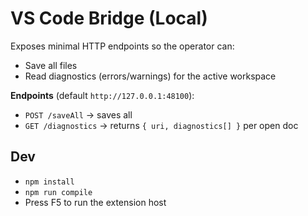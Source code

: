 # VS Code Bridge (Local)

Exposes minimal HTTP endpoints so the operator can:
- Save all files
- Read diagnostics (errors/warnings) for the active workspace

**Endpoints** (default `http://127.0.0.1:48100`):
- `POST /saveAll` → saves all
- `GET /diagnostics` → returns `{ uri, diagnostics[] }` per open doc

## Dev
- `npm install`
- `npm run compile`
- Press F5 to run the extension host
